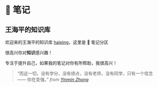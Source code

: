 # 📒 笔记

## 王海平的知识库

欢迎来的王海平的知识库 [haiping](https://haipingblogs.top/)，这里是 📒 笔记分区

很高兴你对**知识**感兴趣！

专注于提升自己，如果我的笔记对你有所帮助，我很高兴！

>“而这一切，没有学分，没有绩点，没有老师，没有同学，只有一个信念 —— 你在变强。”
>*from [Yinmin Zhong](https://github.com/PKUFlyingPig)*